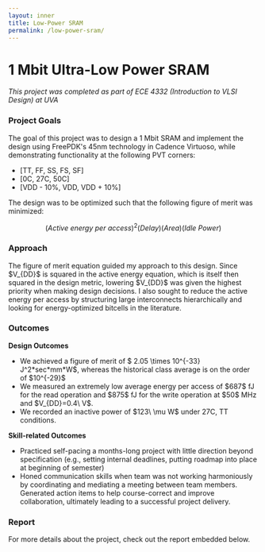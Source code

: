 ```yaml
---
layout: inner
title: Low-Power SRAM
permalink: /low-power-sram/
---
```

# 1 Mbit Ultra-Low Power SRAM
*This project was completed as part of ECE 4332 (Introduction to VLSI Design) at UVA*


### Project Goals
<p class="description">The goal of this project was to design a 1 Mbit SRAM and implement the design using FreePDK's 45nm technology in Cadence Virtuoso, while demonstrating functionality at the following PVT corners:</p>

<ul>
    <li>[TT, FF, SS, FS, SF]</li>
    <li>[0C, 27C, 50C]</li>
    <li>[VDD - 10%, VDD, VDD + 10%]</li>
</ul>

<p class='description'>The design was to be optimized such that the following figure of merit was minimized:</p>

$$ (Active\ energy\ per\ access)^2(Delay)(Area)(Idle\ Power)$$

### Approach
<p class='description'>The figure of merit equation guided my approach to this design. Since $V_{DD}$ is squared in the active energy equation, which is itself then squared in the design metric, lowering $V_{DD}$ was given the highest priority when making design decisions. I also sought to reduce the active energy per access by structuring large interconnects hierarchically and looking for energy-optimized bitcells in the literature.</p>

### Outcomes

<p class='description'> <b> Design Outcomes </b></p>
<ul>
    <li>We achieved a figure of merit of $ 2.05 \times 10^{-33} J^2*sec*mm*W$, whereas the historical class average is on the order of $10^{-29}$</li>
    <li>We measured an extremely low average energy per access of $687$ fJ for the read operation and $875$ fJ for the write operation at $50$ MHz and $V_{DD}=0.4\ V$.</li>
    <li>We recorded an inactive power of $123\ \mu W$ under 27C, TT conditions.</li>
</ul>

<p class='description'> <b> Skill-related Outcomes </b></p>
<ul>
    <li>Practiced self-pacing a months-long project with little direction beyond specification (e.g., setting internal deadlines, putting roadmap into place at beginning of semester) </li>
    <li>Honed communication skills when team was not working harmoniously by coordinating and mediating a meeting between team members. Generated action items to help course-correct and improve collaboration, ultimately leading to a successful project delivery.</li>
</ul>

### Report
<p class='description'>For more details about the project, check out the report embedded below.</p>

<div class='pdf-container'>
<object data="../../assets/DesmanECE4332Report.pdf" style="width:100%;height:100%;" type='application/pdf'></object></div>




